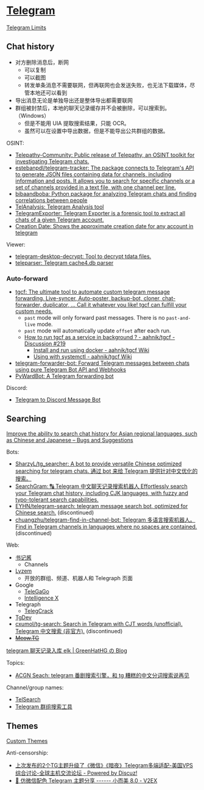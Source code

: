 # [Telegram](https://telegram.org/)
[Telegram Limits](https://limits.tginfo.me/)  

## Chat history
- 对方删除消息后，断网
  - 可以复制
  - 可以截图
  - 转发单条消息不需要联网，但再联网也会发送失败，也无法下载媒体，尽管本地还可以看到
- 导出消息无论是单独导出还是整体导出都需要联网
- 群组被封禁后，本地的聊天记录缓存并不会被删除，可以搜索到。（Windows）
  - 但是不能用 UIA 提取搜索结果，只能 OCR。
  - 虽然可以在设置中导出数据，但是不能导出公共群组的数据。

OSINT:
- [Telepathy-Community: Public release of Telepathy, an OSINT toolkit for investigating Telegram chats.](https://github.com/proseltd/Telepathy-Community)
- [estebanpdl/telegram-tracker: The package connects to Telegram's API to generate JSON files containing data for channels, including information and posts. It allows you to search for specific channels or a set of channels provided in a text file, with one channel per line.](https://github.com/estebanpdl/telegram-tracker)
- [bibaandboba: Python package for analyzing Telegram chats and finding correlations between people](https://github.com/andylvua/bibaandboba)
- [TelAnalysis: Telegram Analysis tool](https://github.com/krakodjaba/TelAnalysis)
- [TelegramExporter: Telegram Exporter is a forensic tool to extract all chats of a given Telegram account.](https://github.com/KeL3vRa/TelegramExporter)
- [Creation Date: Shows the approximate creation date for any account in telegram](https://t.me/creationdatebot)

Viewer:
- [telegram-desktop-decrypt: Tool to decrypt tdata files.](https://github.com/atilaromero/telegram-desktop-decrypt)
- [teleparser: Telegram cache4.db parser](https://github.com/RealityNet/teleparser)

### Auto-forward
- [tgcf: The ultimate tool to automate custom telegram message forwarding. Live-syncer, Auto-poster, backup-bot, cloner, chat-forwarder, duplicator, ... Call it whatever you like! tgcf can fulfill your custom needs.](https://github.com/aahnik/tgcf)
  - `past` mode will only forward past messages. There is no `past-and-live` mode.
  - `past` mode will automatically update `offset` after each run.
  - [How to run tgcf as a service in background ? - aahnik/tgcf - Discussion #219](https://github.com/aahnik/tgcf/discussions/219)
    - [Install and run using docker - aahnik/tgcf Wiki](https://github.com/aahnik/tgcf/wiki/Install-and-run-using-docker)
    - [Using with systemctl - aahnik/tgcf Wiki](https://github.com/aahnik/tgcf/wiki/Using-with-systemctl)
- [telegram-forwarder-bot: Forward Telegram messages between chats using pure Telegram Bot API and Webhooks](https://github.com/viperadnan-git/telegram-forwarder-bot)
- [PyWardBot: A Telegram forwarding bot](https://github.com/Nunnito/PyWardBot)

Discord:
- [Telegram to Discord Message Bot](https://github.com/kkapuria3/Telegram-To-Discord-Forward-Bot)

## Searching
[Improve the ability to search chat history for Asian regional languages, such as Chinese and Japanese – Bugs and Suggestions](https://bugs.telegram.org/c/724)

Bots:
- [SharzyL/tg\_searcher: A bot to provide versatile Chinese optimized searching for telegram chats. 通过 bot 来给 Telegram 提供针对中文优化的搜索。](https://github.com/SharzyL/tg_searcher)
- [SearchGram: 🔠 Telegram 中文聊天记录搜索机器人 Effortlessly search your Telegram chat history, including CJK languages, with fuzzy and typo-tolerant search capabilities.](https://github.com/tgbot-collection/SearchGram)
- [EYHN/telegram-search: telegram message search bot, optimized for Chinese search.](https://github.com/EYHN/telegram-search) (discontinued)
- [chuangzhu/telegram-find-in-channel-bot: Telegram 多语言搜索机器人。Find in Telegram channels in languages where no spaces are contained.](https://github.com/chuangzhu/telegram-find-in-channel-bot) (discontinued)

Web:
- [书记酱](https://app.shokichan.com/)
  - Channels
- [Lyzem](https://lyzem.com/)
  - 开放的群组、频道、机器人和 Telegraph 页面
- Google
  - [TeleGaGo](https://cse.google.com/cse?&cx=006368593537057042503:efxu7xprihg#gsc.tab=0)
  - [Intelligence X](https://intelx.io/tools?tab=telegram)
- Telegraph
  - [TelegCrack](https://telegcrack.com/)
- [TgDev](https://tgdev.io/tme/)
- [cxumol/tg-search: Search in Telegram with CJT words (unofficial). Telegram 中文搜索 (非官方).](https://github.com/cxumol/tg-search) (discontinued)
- ~~[Meow.TG](https://meow.tg/)~~

[telegram 聊天记录入库 elk | GreenHatHG の Blog](https://greenhathg.github.io/2021/11/15/telegram%E8%81%8A%E5%A4%A9%E8%AE%B0%E5%BD%95%E5%85%A5%E5%BA%93elk/)

Topics:
- [ACGN Seach: telegram 番剧搜索引擎，和 tg 糟糕的中文分词搜索说再见](https://search.acgn.es/)

Channel/group names:
- [TelSearch](https://www.telsearch.me/)
- [Telegram 群组搜索工具](https://chromewebstore.google.com/detail/telegram%E7%BE%A4%E7%BB%84%E6%90%9C%E7%B4%A2%E5%B7%A5%E5%85%B7-tg%E7%94%B5%E6%8A%A5%E7%BE%A4%E7%BB%84%E6%90%9C%E7%B4%A2%E5%B7%A5%E5%85%B7/ilpgiemienkecbgdhdbgdjkafodgfojl?pli=1)

## Themes
[Custom Themes](https://telegram.org/blog/android-themes)

Anti-censorship:
- [上次发布的2个TG主题升级了《微信》《暗夜》Telegram多端适配-美国VPS综合讨论-全球主机交流论坛 - Powered by Discuz!](https://hostloc.com/thread-1073772-1-1.html)
- [🎨 仿微信配色 Telegram 主题分享 ------ 小而美 8.0 - V2EX](https://www.v2ex.com/t/874435)